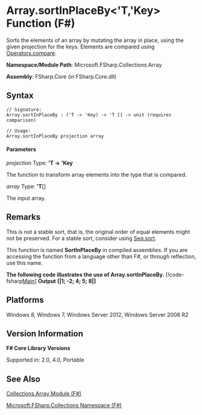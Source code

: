 # Array.sortInPlaceBy<'T,'Key> Function (F#)

Sorts the elements of an array by mutating the array in place, using the given projection for the keys. Elements are compared using [Operators.compare](http://msdn.microsoft.com/en-us/library/295e1320-0955-4c3d-ac31-288fa80a658c).

**Namespace/Module Path**: Microsoft.FSharp.Collections.Array

**Assembly**: FSharp.Core (in FSharp.Core.dll)


## Syntax

```
// Signature:
Array.sortInPlaceBy : ('T -> 'Key) -> 'T [] -> unit (requires comparison)

// Usage:
Array.sortInPlaceBy projection array
```

#### Parameters
*projection*
Type: **'T -&gt; 'Key**


The function to transform array elements into the type that is compared.


*array*
Type: **'T**[[]](http://msdn.microsoft.com/en-us/library/def20292-9aae-4596-9275-b94e594f8493)


The input array.




## Remarks
This is not a stable sort, that is, the original order of equal elements might not be preserved. For a stable sort, consider using [Seq.sort](http://msdn.microsoft.com/en-us/library/327ea595-e77c-4529-b61e-8c6cbf5ec92e).

This function is named **SortInPlaceBy** in compiled assemblies. If you are accessing the function from a language other than F#, or through reflection, use this name.

**The following code illustrates the use of Array.sortInPlaceBy.**
[!code-fsharp[Main](snippets/fsarrays/snippet41.fs)]
**Output**
**[|1; -2; 4; 5; 8|]**
## Platforms
Windows 8, Windows 7, Windows Server 2012, Windows Server 2008 R2


## Version Information
**F# Core Library Versions**

Supported in: 2.0, 4.0, Portable




## See Also
[Collections.Array Module &#40;F&#35;&#41;](Collections.Array+Module+%28FSharp%29.md)

[Microsoft.FSharp.Collections Namespace &#40;F&#35;&#41;](Microsoft.FSharp.Collections+Namespace+%28FSharp%29.md)

